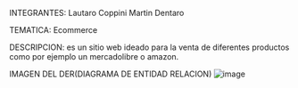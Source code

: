INTEGRANTES:
Lautaro Coppini
Martin Dentaro

TEMATICA:
Ecommerce

DESCRIPCION:
es un sitio web ideado para la venta de diferentes productos como por ejemplo un mercadolibre o amazon.

IMAGEN DEL DER(DIAGRAMA DE ENTIDAD RELACION)
![image](https://github.com/MartinD11/TPEweb/assets/137624161/f348f8bd-65f8-4ff2-90c0-a274e47352ee)
